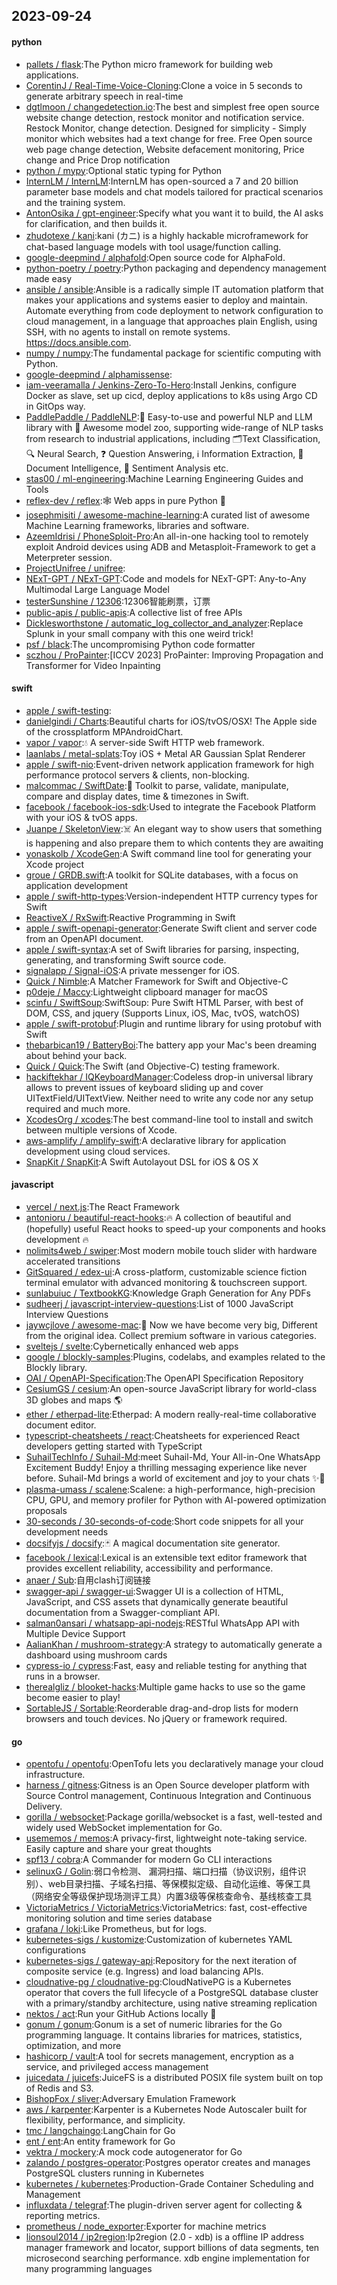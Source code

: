 ## 2023-09-24

#### python
* [pallets / flask](https://github.com/pallets/flask):The Python micro framework for building web applications.
* [CorentinJ / Real-Time-Voice-Cloning](https://github.com/CorentinJ/Real-Time-Voice-Cloning):Clone a voice in 5 seconds to generate arbitrary speech in real-time
* [dgtlmoon / changedetection.io](https://github.com/dgtlmoon/changedetection.io):The best and simplest free open source website change detection, restock monitor and notification service. Restock Monitor, change detection. Designed for simplicity - Simply monitor which websites had a text change for free. Free Open source web page change detection, Website defacement monitoring, Price change and Price Drop notification
* [python / mypy](https://github.com/python/mypy):Optional static typing for Python
* [InternLM / InternLM](https://github.com/InternLM/InternLM):InternLM has open-sourced a 7 and 20 billion parameter base models and chat models tailored for practical scenarios and the training system.
* [AntonOsika / gpt-engineer](https://github.com/AntonOsika/gpt-engineer):Specify what you want it to build, the AI asks for clarification, and then builds it.
* [zhudotexe / kani](https://github.com/zhudotexe/kani):kani (カニ) is a highly hackable microframework for chat-based language models with tool usage/function calling.
* [google-deepmind / alphafold](https://github.com/google-deepmind/alphafold):Open source code for AlphaFold.
* [python-poetry / poetry](https://github.com/python-poetry/poetry):Python packaging and dependency management made easy
* [ansible / ansible](https://github.com/ansible/ansible):Ansible is a radically simple IT automation platform that makes your applications and systems easier to deploy and maintain. Automate everything from code deployment to network configuration to cloud management, in a language that approaches plain English, using SSH, with no agents to install on remote systems. https://docs.ansible.com.
* [numpy / numpy](https://github.com/numpy/numpy):The fundamental package for scientific computing with Python.
* [google-deepmind / alphamissense](https://github.com/google-deepmind/alphamissense):
* [iam-veeramalla / Jenkins-Zero-To-Hero](https://github.com/iam-veeramalla/Jenkins-Zero-To-Hero):Install Jenkins, configure Docker as slave, set up cicd, deploy applications to k8s using Argo CD in GitOps way.
* [PaddlePaddle / PaddleNLP](https://github.com/PaddlePaddle/PaddleNLP):👑 Easy-to-use and powerful NLP and LLM library with 🤗 Awesome model zoo, supporting wide-range of NLP tasks from research to industrial applications, including 🗂Text Classification, 🔍 Neural Search, ❓ Question Answering, ℹ️ Information Extraction, 📄 Document Intelligence, 💌 Sentiment Analysis etc.
* [stas00 / ml-engineering](https://github.com/stas00/ml-engineering):Machine Learning Engineering Guides and Tools
* [reflex-dev / reflex](https://github.com/reflex-dev/reflex):🕸 Web apps in pure Python 🐍
* [josephmisiti / awesome-machine-learning](https://github.com/josephmisiti/awesome-machine-learning):A curated list of awesome Machine Learning frameworks, libraries and software.
* [AzeemIdrisi / PhoneSploit-Pro](https://github.com/AzeemIdrisi/PhoneSploit-Pro):An all-in-one hacking tool to remotely exploit Android devices using ADB and Metasploit-Framework to get a Meterpreter session.
* [ProjectUnifree / unifree](https://github.com/ProjectUnifree/unifree):
* [NExT-GPT / NExT-GPT](https://github.com/NExT-GPT/NExT-GPT):Code and models for NExT-GPT: Any-to-Any Multimodal Large Language Model
* [testerSunshine / 12306](https://github.com/testerSunshine/12306):12306智能刷票，订票
* [public-apis / public-apis](https://github.com/public-apis/public-apis):A collective list of free APIs
* [Dicklesworthstone / automatic_log_collector_and_analyzer](https://github.com/Dicklesworthstone/automatic_log_collector_and_analyzer):Replace Splunk in your small company with this one weird trick!
* [psf / black](https://github.com/psf/black):The uncompromising Python code formatter
* [sczhou / ProPainter](https://github.com/sczhou/ProPainter):[ICCV 2023] ProPainter: Improving Propagation and Transformer for Video Inpainting

#### swift
* [apple / swift-testing](https://github.com/apple/swift-testing):
* [danielgindi / Charts](https://github.com/danielgindi/Charts):Beautiful charts for iOS/tvOS/OSX! The Apple side of the crossplatform MPAndroidChart.
* [vapor / vapor](https://github.com/vapor/vapor):💧 A server-side Swift HTTP web framework.
* [laanlabs / metal-splats](https://github.com/laanlabs/metal-splats):Toy iOS + Metal AR Gaussian Splat Renderer
* [apple / swift-nio](https://github.com/apple/swift-nio):Event-driven network application framework for high performance protocol servers & clients, non-blocking.
* [malcommac / SwiftDate](https://github.com/malcommac/SwiftDate):🐔 Toolkit to parse, validate, manipulate, compare and display dates, time & timezones in Swift.
* [facebook / facebook-ios-sdk](https://github.com/facebook/facebook-ios-sdk):Used to integrate the Facebook Platform with your iOS & tvOS apps.
* [Juanpe / SkeletonView](https://github.com/Juanpe/SkeletonView):☠️ An elegant way to show users that something is happening and also prepare them to which contents they are awaiting
* [yonaskolb / XcodeGen](https://github.com/yonaskolb/XcodeGen):A Swift command line tool for generating your Xcode project
* [groue / GRDB.swift](https://github.com/groue/GRDB.swift):A toolkit for SQLite databases, with a focus on application development
* [apple / swift-http-types](https://github.com/apple/swift-http-types):Version-independent HTTP currency types for Swift
* [ReactiveX / RxSwift](https://github.com/ReactiveX/RxSwift):Reactive Programming in Swift
* [apple / swift-openapi-generator](https://github.com/apple/swift-openapi-generator):Generate Swift client and server code from an OpenAPI document.
* [apple / swift-syntax](https://github.com/apple/swift-syntax):A set of Swift libraries for parsing, inspecting, generating, and transforming Swift source code.
* [signalapp / Signal-iOS](https://github.com/signalapp/Signal-iOS):A private messenger for iOS.
* [Quick / Nimble](https://github.com/Quick/Nimble):A Matcher Framework for Swift and Objective-C
* [p0deje / Maccy](https://github.com/p0deje/Maccy):Lightweight clipboard manager for macOS
* [scinfu / SwiftSoup](https://github.com/scinfu/SwiftSoup):SwiftSoup: Pure Swift HTML Parser, with best of DOM, CSS, and jquery (Supports Linux, iOS, Mac, tvOS, watchOS)
* [apple / swift-protobuf](https://github.com/apple/swift-protobuf):Plugin and runtime library for using protobuf with Swift
* [thebarbican19 / BatteryBoi](https://github.com/thebarbican19/BatteryBoi):The battery app your Mac's been dreaming about behind your back.
* [Quick / Quick](https://github.com/Quick/Quick):The Swift (and Objective-C) testing framework.
* [hackiftekhar / IQKeyboardManager](https://github.com/hackiftekhar/IQKeyboardManager):Codeless drop-in universal library allows to prevent issues of keyboard sliding up and cover UITextField/UITextView. Neither need to write any code nor any setup required and much more.
* [XcodesOrg / xcodes](https://github.com/XcodesOrg/xcodes):The best command-line tool to install and switch between multiple versions of Xcode.
* [aws-amplify / amplify-swift](https://github.com/aws-amplify/amplify-swift):A declarative library for application development using cloud services.
* [SnapKit / SnapKit](https://github.com/SnapKit/SnapKit):A Swift Autolayout DSL for iOS & OS X

#### javascript
* [vercel / next.js](https://github.com/vercel/next.js):The React Framework
* [antonioru / beautiful-react-hooks](https://github.com/antonioru/beautiful-react-hooks):🔥 A collection of beautiful and (hopefully) useful React hooks to speed-up your components and hooks development 🔥
* [nolimits4web / swiper](https://github.com/nolimits4web/swiper):Most modern mobile touch slider with hardware accelerated transitions
* [GitSquared / edex-ui](https://github.com/GitSquared/edex-ui):A cross-platform, customizable science fiction terminal emulator with advanced monitoring & touchscreen support.
* [sunlabuiuc / TextbookKG](https://github.com/sunlabuiuc/TextbookKG):Knowledge Graph Generation for Any PDFs
* [sudheerj / javascript-interview-questions](https://github.com/sudheerj/javascript-interview-questions):List of 1000 JavaScript Interview Questions
* [jaywcjlove / awesome-mac](https://github.com/jaywcjlove/awesome-mac): Now we have become very big, Different from the original idea. Collect premium software in various categories.
* [sveltejs / svelte](https://github.com/sveltejs/svelte):Cybernetically enhanced web apps
* [google / blockly-samples](https://github.com/google/blockly-samples):Plugins, codelabs, and examples related to the Blockly library.
* [OAI / OpenAPI-Specification](https://github.com/OAI/OpenAPI-Specification):The OpenAPI Specification Repository
* [CesiumGS / cesium](https://github.com/CesiumGS/cesium):An open-source JavaScript library for world-class 3D globes and maps 🌎
* [ether / etherpad-lite](https://github.com/ether/etherpad-lite):Etherpad: A modern really-real-time collaborative document editor.
* [typescript-cheatsheets / react](https://github.com/typescript-cheatsheets/react):Cheatsheets for experienced React developers getting started with TypeScript
* [SuhailTechInfo / Suhail-Md](https://github.com/SuhailTechInfo/Suhail-Md):meet Suhail-Md, Your All-in-One WhatsApp Excitement Buddy! Enjoy a thrilling messaging experience like never before. Suhail-Md brings a world of excitement and joy to your chats ✨🤖
* [plasma-umass / scalene](https://github.com/plasma-umass/scalene):Scalene: a high-performance, high-precision CPU, GPU, and memory profiler for Python with AI-powered optimization proposals
* [30-seconds / 30-seconds-of-code](https://github.com/30-seconds/30-seconds-of-code):Short code snippets for all your development needs
* [docsifyjs / docsify](https://github.com/docsifyjs/docsify):🃏 A magical documentation site generator.
* [facebook / lexical](https://github.com/facebook/lexical):Lexical is an extensible text editor framework that provides excellent reliability, accessibility and performance.
* [anaer / Sub](https://github.com/anaer/Sub):自用clash订阅链接
* [swagger-api / swagger-ui](https://github.com/swagger-api/swagger-ui):Swagger UI is a collection of HTML, JavaScript, and CSS assets that dynamically generate beautiful documentation from a Swagger-compliant API.
* [salman0ansari / whatsapp-api-nodejs](https://github.com/salman0ansari/whatsapp-api-nodejs):RESTful WhatsApp API with Multiple Device Support
* [AalianKhan / mushroom-strategy](https://github.com/AalianKhan/mushroom-strategy):A strategy to automatically generate a dashboard using mushroom cards
* [cypress-io / cypress](https://github.com/cypress-io/cypress):Fast, easy and reliable testing for anything that runs in a browser.
* [therealgliz / blooket-hacks](https://github.com/therealgliz/blooket-hacks):Multiple game hacks to use so the game become easier to play!
* [SortableJS / Sortable](https://github.com/SortableJS/Sortable):Reorderable drag-and-drop lists for modern browsers and touch devices. No jQuery or framework required.

#### go
* [opentofu / opentofu](https://github.com/opentofu/opentofu):OpenTofu lets you declaratively manage your cloud infrastructure.
* [harness / gitness](https://github.com/harness/gitness):Gitness is an Open Source developer platform with Source Control management, Continuous Integration and Continuous Delivery.
* [gorilla / websocket](https://github.com/gorilla/websocket):Package gorilla/websocket is a fast, well-tested and widely used WebSocket implementation for Go.
* [usememos / memos](https://github.com/usememos/memos):A privacy-first, lightweight note-taking service. Easily capture and share your great thoughts
* [spf13 / cobra](https://github.com/spf13/cobra):A Commander for modern Go CLI interactions
* [selinuxG / Golin](https://github.com/selinuxG/Golin):弱口令检测、 漏洞扫描、端口扫描（协议识别，组件识别）、web目录扫描、子域名扫描、等保模拟定级、自动化运维、等保工具（网络安全等级保护现场测评工具）内置3级等保核查命令、基线核查工具
* [VictoriaMetrics / VictoriaMetrics](https://github.com/VictoriaMetrics/VictoriaMetrics):VictoriaMetrics: fast, cost-effective monitoring solution and time series database
* [grafana / loki](https://github.com/grafana/loki):Like Prometheus, but for logs.
* [kubernetes-sigs / kustomize](https://github.com/kubernetes-sigs/kustomize):Customization of kubernetes YAML configurations
* [kubernetes-sigs / gateway-api](https://github.com/kubernetes-sigs/gateway-api):Repository for the next iteration of composite service (e.g. Ingress) and load balancing APIs.
* [cloudnative-pg / cloudnative-pg](https://github.com/cloudnative-pg/cloudnative-pg):CloudNativePG is a Kubernetes operator that covers the full lifecycle of a PostgreSQL database cluster with a primary/standby architecture, using native streaming replication
* [nektos / act](https://github.com/nektos/act):Run your GitHub Actions locally 🚀
* [gonum / gonum](https://github.com/gonum/gonum):Gonum is a set of numeric libraries for the Go programming language. It contains libraries for matrices, statistics, optimization, and more
* [hashicorp / vault](https://github.com/hashicorp/vault):A tool for secrets management, encryption as a service, and privileged access management
* [juicedata / juicefs](https://github.com/juicedata/juicefs):JuiceFS is a distributed POSIX file system built on top of Redis and S3.
* [BishopFox / sliver](https://github.com/BishopFox/sliver):Adversary Emulation Framework
* [aws / karpenter](https://github.com/aws/karpenter):Karpenter is a Kubernetes Node Autoscaler built for flexibility, performance, and simplicity.
* [tmc / langchaingo](https://github.com/tmc/langchaingo):LangChain for Go
* [ent / ent](https://github.com/ent/ent):An entity framework for Go
* [vektra / mockery](https://github.com/vektra/mockery):A mock code autogenerator for Go
* [zalando / postgres-operator](https://github.com/zalando/postgres-operator):Postgres operator creates and manages PostgreSQL clusters running in Kubernetes
* [kubernetes / kubernetes](https://github.com/kubernetes/kubernetes):Production-Grade Container Scheduling and Management
* [influxdata / telegraf](https://github.com/influxdata/telegraf):The plugin-driven server agent for collecting & reporting metrics.
* [prometheus / node_exporter](https://github.com/prometheus/node_exporter):Exporter for machine metrics
* [lionsoul2014 / ip2region](https://github.com/lionsoul2014/ip2region):Ip2region (2.0 - xdb) is a offline IP address manager framework and locator, support billions of data segments, ten microsecond searching performance. xdb engine implementation for many programming languages
